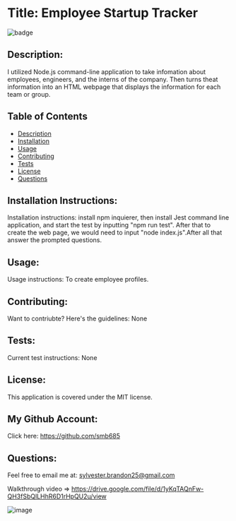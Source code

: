 ﻿
# Title: Employee Startup Tracker 
![badge](https://img.shields.io/badge/license-MIT-darkred)

## Description:

I utilized Node.js command-line application to take infomation about employees, engineers, and the interns of the company. Then turns theat information into an HTML webpage that displays   the information for each team  or group.

## Table of Contents
- [Description](#description)
- [Installation](#installation)
- [Usage](#usage)
- [Contributing](#contributing)
- [Tests](#tests)
- [License](#license)
- [Questions](#questions)

## Installation Instructions:
Installation instructions: install npm inquierer, then install Jest command line application, and start the test by inputting "npm run test". After that to create the web page, we would need to input "node index.js".After all that  answer the prompted questions.

## Usage:
Usage instructions: To create employee profiles. 

## Contributing:
Want to contriubte? Here's the guidelines: None

## Tests:
Current test instructions: None

## License:
This application is covered under the MIT license. 

## My Github Account:
  Click here: https://github.com/smb685

  ## Questions:
  Feel free to email me at: sylvester.brandon25@gmail.com

Walkthrough video => https://drive.google.com/file/d/1yKqTAQnFw-QH3fSbQlLHhR6D1rHpQU2u/view

![image](https://user-images.githubusercontent.com/100239887/173267067-14d74fe7-0716-49cd-ab01-b14596a4605e.png)

